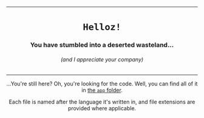 <hr>
<div align="center">
	<h1><code>Helloz!</code></h1>
	<h3>You have stumbled into a deserted wasteland...</h3>
	<h6>(and I appreciate your company)</h6>
<hr>

...You're still here? Oh, you're looking for the code. Well, you can find all of it in [the `app` folder](https://github.com/TurnipGuy30/Helloz/blob/main/app).

Each file is named after the language it's written in, and file extensions are provided where applicable.

<div>
